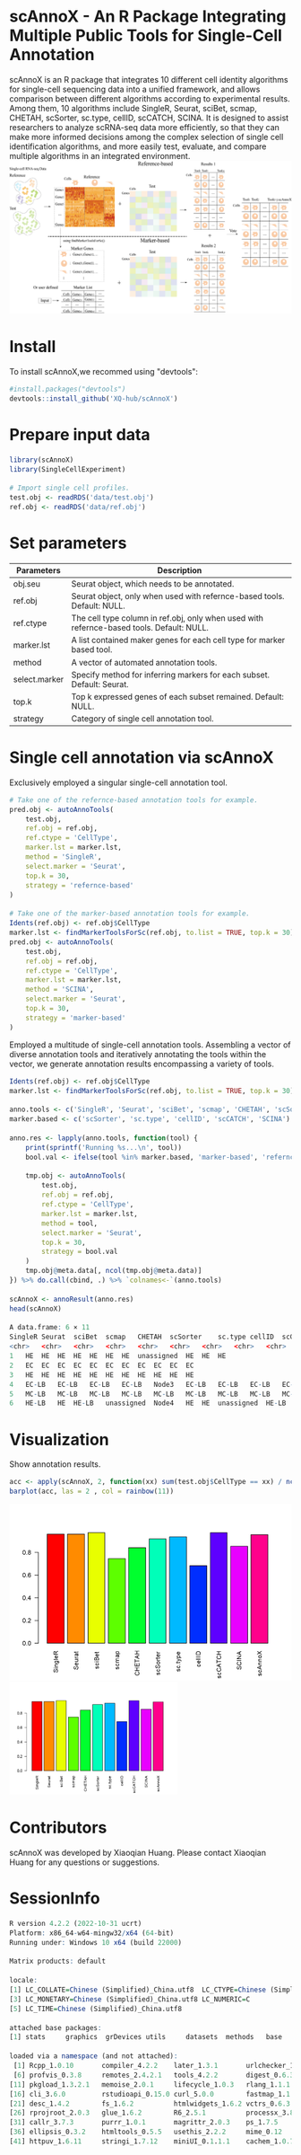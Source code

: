 # scAnnoX - An R Package Integrating Multiple Public Tools for Single-Cell Annotation
scAnnoX is an R package that integrates 10 different cell identity algorithms for single-cell sequencing data into a unified framework, and allows comparison between different algorithms according to experimental results. Among them, 10 algorithms include SingleR, Seurat, sciBet, scmap, CHETAH, scSorter, sc.type, cellID, scCATCH, SCINA. It is designed to assist researchers to analyze scRNA-seq data more efficiently, so that they can make more informed decisions among the complex selection of single cell identification algorithms, and more easily test, evaluate, and compare multiple algorithms in an integrated environment.
![scAnnoX](inst/scAnnoX.png)

# Install
To install scAnnoX,we recommed using "devtools":
```R
#install.packages("devtools")  
devtools::install_github('XQ-hub/scAnnoX')
```

# Prepare input data
```R
library(scAnnoX)
library(SingleCellExperiment)

# Import single cell profiles.
test.obj <- readRDS('data/test.obj')
ref.obj <- readRDS('data/ref.obj')
```

# Set parameters
| Parameters   | Description |
| ------------ | ------------------------------------------ |
| obj.seu      | Seurat object, which needs to be annotated. |
| ref.obj      | Seurat object, only when used with refernce-based tools. Default: NULL.  |
| ref.ctype    | The cell type column in ref.obj, only when used with refernce-based tools. Default: NULL.   |
| marker.lst   | A list contained maker genes for each cell type for marker based tool.   |
| method       | A vector of automated annotation tools.   |
| select.marker| Specify method for inferring markers for each subset. Default: Seurat.  |
| top.k        | Top k expressed genes of each subset remained. Default: NULL.  |
| strategy     | Category of single cell annotation tool.   |

# Single cell annotation via scAnnoX
Exclusively employed a singular single-cell annotation tool.
```R
# Take one of the refernce-based annotation tools for example.
pred.obj <- autoAnnoTools(
    test.obj,
    ref.obj = ref.obj,
    ref.ctype = 'CellType',
    marker.lst = marker.lst,
    method = 'SingleR',
    select.marker = 'Seurat',
    top.k = 30,
    strategy = 'refernce-based'
) 

# Take one of the marker-based annotation tools for example.
Idents(ref.obj) <- ref.obj$CellType
marker.lst <- findMarkerToolsForSc(ref.obj, to.list = TRUE, top.k = 30)
pred.obj <- autoAnnoTools(
    test.obj,
    ref.obj = ref.obj,
    ref.ctype = 'CellType',
    marker.lst = marker.lst,
    method = 'SCINA',
    select.marker = 'Seurat',
    top.k = 30,
    strategy = 'marker-based'
) 
```

Employed a multitude of single-cell annotation tools.
Assembling a vector of diverse annotation tools and iteratively annotating the tools within the vector, we generate annotation results encompassing a variety of tools.
```R
Idents(ref.obj) <- ref.obj$CellType
marker.lst <- findMarkerToolsForSc(ref.obj, to.list = TRUE, top.k = 30)

anno.tools <- c('SingleR', 'Seurat', 'sciBet', 'scmap', 'CHETAH', 'scSorter', 'sc.type', 'cellID', 'scCATCH', 'SCINA')
marker.based <- c('scSorter', 'sc.type', 'cellID', 'scCATCH', 'SCINA')

anno.res <- lapply(anno.tools, function(tool) {
    print(sprintf('Running %s...\n', tool))
    bool.val <- ifelse(tool %in% marker.based, 'marker-based', 'refernce-based')
    
    tmp.obj <- autoAnnoTools(
        test.obj,
        ref.obj = ref.obj,
        ref.ctype = 'CellType',
        marker.lst = marker.lst,
        method = tool,
        select.marker = 'Seurat',
        top.k = 30,
        strategy = bool.val
    ) 
    tmp.obj@meta.data[, ncol(tmp.obj@meta.data)]
}) %>% do.call(cbind, .) %>% `colnames<-`(anno.tools)

scAnnoX <- annoResult(anno.res)
head(scAnnoX)

A data.frame: 6 × 11
SingleR	Seurat	sciBet	scmap	CHETAH	scSorter	sc.type	cellID	scCATCH	SCINA	scAnnoX
<chr>	<chr>	<chr>	<chr>	<chr>	<chr>	<chr>	<chr>	<chr>	<chr>	<chr>
1	HE	HE	HE	HE	HE	HE	HE	unassigned	HE	HE	HE
2	EC	EC	EC	EC	EC	EC	EC	EC	EC	EC	EC
3	HE	HE	HE	HE	HE	HE	HE	HE	HE	HE	HE
4	EC-LB	EC-LB	EC-LB	EC-LB	Node3	EC-LB	EC-LB	EC-LB	EC-LB	EC-LB	EC-LB
5	MC-LB	MC-LB	MC-LB	MC-LB	MC-LB	MC-LB	MC-LB	MC-LB	MC-LB	MC-LB	MC-LB
6	HE-LB	HE	HE-LB	unassigned	Node4	HE	HE	unassigned	HE-LB	HE	HE

```

# Visualization
Show annotation results.
```R
acc <- apply(scAnnoX, 2, function(xx) sum(test.obj$CellType == xx) / ncol(test.obj))
barplot(acc, las = 2 , col = rainbow(11))
```
![Annotation results](vignettes/result.png)
<img src="vignettes/result.png" alt="Annotation results" width="300" height="200">


# Contributors
scAnnoX was developed by Xiaoqian Huang. Please contact Xiaoqian Huang for any questions or suggestions.

# SessionInfo
```R
R version 4.2.2 (2022-10-31 ucrt)
Platform: x86_64-w64-mingw32/x64 (64-bit)
Running under: Windows 10 x64 (build 22000)

Matrix products: default

locale:
[1] LC_COLLATE=Chinese (Simplified)_China.utf8  LC_CTYPE=Chinese (Simplified)_China.utf8   
[3] LC_MONETARY=Chinese (Simplified)_China.utf8 LC_NUMERIC=C                               
[5] LC_TIME=Chinese (Simplified)_China.utf8    

attached base packages:
[1] stats     graphics  grDevices utils     datasets  methods   base     

loaded via a namespace (and not attached):
 [1] Rcpp_1.0.10       compiler_4.2.2    later_1.3.1       urlchecker_1.0.1  prettyunits_1.1.1
 [6] profvis_0.3.8     remotes_2.4.2.1   tools_4.2.2       digest_0.6.31     pkgbuild_1.4.2   
[11] pkgload_1.3.2.1   memoise_2.0.1     lifecycle_1.0.3   rlang_1.1.1       shiny_1.7.4.1    
[16] cli_3.6.0         rstudioapi_0.15.0 curl_5.0.0        fastmap_1.1.1     stringr_1.5.0    
[21] desc_1.4.2        fs_1.6.2          htmlwidgets_1.6.2 vctrs_0.6.3       devtools_2.4.5   
[26] rprojroot_2.0.3   glue_1.6.2        R6_2.5.1          processx_3.8.2    sessioninfo_1.2.2
[31] callr_3.7.3       purrr_1.0.1       magrittr_2.0.3    ps_1.7.5          promises_1.2.0.1 
[36] ellipsis_0.3.2    htmltools_0.5.5   usethis_2.2.2     mime_0.12         xtable_1.8-4     
[41] httpuv_1.6.11     stringi_1.7.12    miniUI_0.1.1.1    cachem_1.0.7      crayon_1.5.2 
```